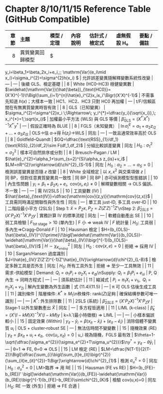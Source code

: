 # Chapter 8/10/11/15 Reference Table (GitHub Compatible)

|   章節 | 主題                       | 模型 / 定理                                                                                                                                                                | 內容說明                                 | 估計式 / 檢定式                                                                                  | 虛無假設 H₀                     | 要點 / 備註                        |
|-------:|:---------------------------|:---------------------------------------------------------------------------------------------------------------------------------------------------------------------------|:-----------------------------------------|:-------------------------------------------------------------------------------------------------|:--------------------------------|:-----------------------------------|
|      8 | 異質變異回歸模型           | $ 
y_i=\beta_1+\beta_2x_i+e_i,\;\; \mathrm{Var}(e_i\mid x_i)=\sigma_i^{2}=\sigma^{2}h(x_i) 
$                                                                            | 允許誤差變異隨解釋變數系統性改變         | —                                                                                                | —                               | 後續 GLS、檢定基礎                 |
|      8 | White (HC0–HC3) 穩健變異數 | $\widehat{\mathrm{Var}}(\hat{\beta})_{\text{HC0}}=(X'X)^{-1}\!\Bigl(\sum_{i=1}^{n}\hat{e}_i^{2}x_ix_i'\Bigr)(X'X)^{-1}$                                              | 不需事先知道 $h(x)$；大樣本一致          | HC1、HC2、HC3 只對 HC0 再加權                                                                    | —                               | t/F/信賴區間在有無異質變異時皆有效 |
|      8 | GLS（已知變異）            | $\sigma_i^{2}=\sigma^{2}x_i \;\Rightarrow\; y_i^{*}=\dfrac{y_i}{\sqrt{x_i}},\; x_i^{*}=1,\sqrt{x_i}$                                                                       | 加權最小平方法 (WLS) 與 GLS 等價         | $\hat{\beta}_{\text{GLS}}=(X^{*'}X^{*})^{-1}X^{*'}y^{*}$                                         | —                               | 假設正確時為 BLUE                  |
|      8 | FGLS（未知變異）           | $\ln\hat{\sigma}_i^{2}=\alpha_1+\alpha_2z_{i2}+…+\alpha_S z_{iS}$                                                                                                          | OLS→估 $\alpha$→得 $\hat{h}(z_i)$→WLS    | 同左                                                                                             | —                               | 一致且通常效率高於 OLS             |
|      8 | Goldfeld–Quandt            | $GQ=\dfrac{\text{RSS}_{1}/df_1}{\text{RSS}_{2}/df_2}\sim F(df_1,df_2)$                                                                                                     | 分組比較誤差變異                         | 同左                                                                                             | $H_0:\sigma_1^{2}=\sigma_2^{2}$ | 樣本可自然排序或分割               |
|      8 | Breusch–Pagan / LM         | $\hat{e}_i^{2}=\alpha_1+\sum_{s=2}^{S}\alpha_s z_{is}+v_i$                                                                                                                 | $LM=nR^{2}\xrightarrow{d}\chi^{2}_{S-1}$ | 同左                                                                                             | $H_0:\alpha_2=\dots=\alpha_S=0$ | 檢測誤差變異是否隨 $z$ 改變        |
|      8 | White 全域檢定             | 以 $x, x^{2}$ 與交乘項做 $z$                                                                                                                                               | 同 BP，但對任意異質變異具一致性          | 同 BP                                                                                            | 同 BP                           | 亦可偵測模型型態錯誤               |
|     10 | 內生性問題                 | $y_i=\beta_1+\beta_2x_i+e_i,\;\; \mathrm{cov}(x_i,e_i)\neq0$                                                                                                         | 解釋變數相關 → OLS 偏誤、不一致          | —                                                                                                | —                               | 需 IV/2SLS                         |
|     10 | 工具變數 (IV)              | $\hat{\beta}_{\text{IV}}=\dfrac{\mathrm{cov}(z,y)}{\mathrm{cov}(z,x)}$                                                                                         | 工具需同時滿足關聯性與外生性             | 同左                                                                                             | —                               | 單工具 just‑ID, 多工具 over‑ID     |
|     10 | 二階段最小平方 (2SLS)      | Step 1: $\hat{x}=P_Zx,\; P_Z=Z(Z'Z)^{-1}Z'$\nStep 2: $\hat{\beta}_{2SLS}=(X'\!P_ZX)^{-1}X'\!P_Zy$                                                                          | 實務計算 IV 的標準流程                   | 同左                                                                                             | —                               | 軟體自動產出 SE                    |
|     10 | 弱工具檢驗                 | $F_{\text{1st stage}}>10$ (單內生)                                                                                                                                         | F 小 ⇒ weak IV                           | $F$ 統計量                                                                                       | $H_0:$ 工具弱                   | 多內生⇒Cragg–Donald $F$            |
|     10 | Hausman 檢定               | $H=(b_{OLS}-\hat{\beta}_{IV})^{\!\prime}\!\bigl[\widehat{\mathrm{Var}}(b_{OLS})-\widehat{\mathrm{Var}}(\hat{\beta}_{IV})\bigr]^{-1}(b_{OLS}-\hat{\beta}_{IV})$ | $H\sim\chi^{2}_{K_{endog}}$              | 同左                                                                                             | $H_0:\mathrm{cov}(x,e)=0$ | 拒絕 ⇒ 採用 IV                     |
|     10 | Sargan/Hansen 過度識別     | $J=\hat{e}_{IV}'Z(Z'Z)^{-1}Z'\hat{e}_{IV}\xrightarrow{d}\chi^{2}_{L-B}$                                                                                                    | 檢定多餘工具是否外生                     | 同左                                                                                             | $H_0:$ 所有工具外生             | 拒絕 ⇒ 至少一工具無效              |
|     11 | 需求-供給模型              | Demand: $Q_i=\alpha_1P_i+\alpha_2X_i+e_{di}$\nSupply: $Q_i=\beta_1P_i+e_{si}$                                                                                              | P, Q 內生 → 同時方程式                   | —                                                                                                | —                               | 須系統估計                         |
|     11 | 縮減式                     | $P_i=\pi_1X_i+v_{1i},\;\; Q_i=\pi_2X_i+v_{2i}$                                                                                                                             | 解內生變數為外生函數                     | 式 (11.4)(11.5)                                                                                  | —                               | π 可 OLS 估後生成工具              |
|     11 | 識別條件                   | 階層條件: $K^{*}\ge M_1$\n秩條件: rank$(Z)$足夠                                                                                                                            | 確保結構參數可唯一識別                   | —                                                                                                | —                               | $K^{*}$: 外生排除數                |
|     11 | 2SLS (系統)                | $\hat{\beta}_{2SLS}=(X'\!P_ZX)^{-1}X'\!P_Zy$                                                                                                                               | Stage‑1 以外生變數產出 $\hat{X}$         | 同左                                                                                             | —                               | 多方程皆適用                       |
|     11 | LIML (k‑class)             | $\hat{\beta}_{k}=\bigl(X'(I-kM)X\bigr)^{-1}X'(I-kM)y$                                                                                                                      | k=λ̂ (最小特徵根) ⇒ LIML                  | —                                                                                                | —                               | 小樣本偏誤較小                     |
|     15 | 固定效果 (Within)          | $y_{it}-\bar{y}_i=\beta\bigl(x_{it}-\bar{x}_i\bigr)+\bigl(e_{it}-\bar{e}_i\bigr)$                                                                                          | 消除個體不變異質 $u_i$                   | OLS + cluster‑robust SE                                                                          | —                               | 無法估時間不變變數                 |
|     15 | 隨機效果 (RE)              | $y_{it}=\beta x_{it}+u_i+e_{it},\;\; \mathrm{cov}(u_i,x_{it})=0$                                                                                                     | u_i 視為隨機，FGLS 最有效                | $\theta=1-\sqrt{\dfrac{\sigma_e^{2}}{\sigma_e^{2}+T\sigma_u^{2}}}$\n$y^*=y_{it}-\theta\bar{y}_i$ | —                               | θ=1 ⇒ FE, θ=0 ⇒ OLS                |
|     15 | LM 檢定 (RE)               | $LM=\dfrac{N(T-1)}{2(T-2)}\Bigl[\dfrac{\sum_{i}\bigl(\sum_{t}e_{it}\bigr)^{2}}{\sum_{it}e_{it}^{2}}-1\Bigr]\xrightarrow{d}\chi^{2}_{1}$                                    | 檢測 $σ_u^{2}=0$                         | 同左                                                                                             | $H_0:σ_u^{2}=0$                 | LM>臨界 ⇒ 用 RE                    |
|     15 | Hausman (FE vs RE)         | $H=(b_{FE}-b_{RE})' \bigl[\widehat{\mathrm{Var}}(b_{FE})-\widehat{\mathrm{Var}}(b_{RE})\bigr]^{-1}(b_{FE}-b_{RE})\sim\chi^{2}_{K}$                             | 檢驗 cov(u,x)=0                          | 同左                                                                                             | $H_0:$ RE 一致 (外生)           | 拒絕 ⇒ FE 合適                     |
